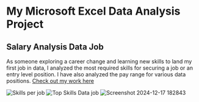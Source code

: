 # My Microsoft Excel Data Analysis Project

## Salary Analysis Data Job
As someone exploring a career change and learning new skills to land my first job in data, 
I analyzed the most required skills for securing a job or an entry level position.
I have also analyzed the pay range for various data positions.
[Check out my work here](https://github.com/user-attachments/files/18169790/PowerQuery.1.xlsx)

![Skills per job](https://github.com/user-attachments/assets/306b2ef1-ff14-441a-99db-126ad3d7800b)
![Top Skills Data job](https://github.com/user-attachments/assets/d9c4ae04-0065-4e0e-8520-aabe4c4fa726)
![Screenshot 2024-12-17 182843](https://github.com/user-attachments/assets/19058ed6-993d-4f64-843d-d279aeff2749)
